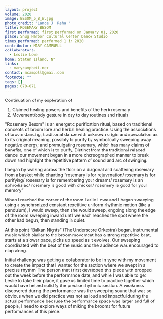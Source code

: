 ```yaml
---
layout: project
volume: 2020
image: BESOM_5_B_W.jpg
photo_credit: "Lance J. Reha "
title: ROSEMARY BESOM
first_performed: first performed on January 01, 2020
place: Snug Harbor Cultural Center Dance Studio
times_performed: performed 1 in 2020
contributor: MARY CAMPBELL
collaborators:
  - Leslie Lowe
home: Staten Island, NY
links:
  - marycampbell.net
contact: mcampbll@gmail.com
footnote: ""
tags: []
pages: 070-071
---
```


Continuation of my exploration of

1. Claimed healing powers and benefits of the herb rosemary
2. Movement/body gesture in day to day routines and rituals

"Rosemary Besom" is an energetic purification ritual, based on traditional concepts of broom lore and herbal healing practice. Using the associations of broom dancing, traditional dance with unknown origin and speculation as to its original meaning, possibly to purify by symbolically sweeping away negative energy; and promulgating rosemary, which has many claims of benefits, one of which is to purify. Distinct from the traditional relaxed dance, our movement began in a more choreographed manner to break down and highlight the repetitive pattern of sound and arc of swinging.

I began by walking across the floor on a diagonal and scattering rosemary from a basket while chanting “rosemary is for rejuvenation/ rosemary is for purifying/ rosemary is for remembering your dreams/ rosemary is an aphrodisiac/ rosemary is good with chicken/ rosemary is good for your memory”

When I reached the corner of the room Leslie Lowe and I began sweeping using a synchronized constant repetitive uniform rhythmic motion (like a pendulum), I would sweep, then she would sweep, ongoing along the edge of the room sweeping inward until we each reached the spot where the other had begun, then standing in quiet.

At this point “Balkan Nights” (The Underscore Orkestra) began, instrumental music which similar to the broom movement has a strong repetitive beat, starts at a slower pace, picks up speed as it evolves. Our sweeping coordinated with the beat of the music and the audience was encouraged to clap along.

Initial challenge was getting a collaborator to be in sync with my movement to create the impact that I wanted for the section where we swept in a precise rhythm. The person that I first developed this piece with dropped out the week before the performance date, and while I was able to get Leslie to take their place, it gave us limited time to practice together which would have helped solidify the precise rhythmic section. A weakness discovered during the performance was the sweeping sound that was so obvious when we did practice was not as loud and impactful during the actual performance because the performance space was larger and full of people, I need to explore ways of miking the brooms for future performances of this piece.
